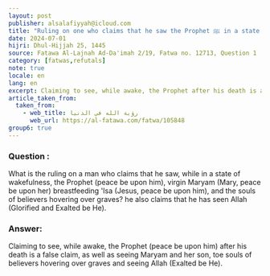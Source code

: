 ```yaml
---
layout: post
publisher: alsalafiyyah@icloud.com
title: "Ruling on one who claims that he saw the Prophet ﷺ in a state of wakefulness"
date: 2024-07-01
hijri: Dhul-Hijjah 25, 1445
source: Fatawa Al-Lajnah Ad-Da'imah 2/19, Fatwa no. 12713, Question 1
category: [fatwas,refutals]
note: true
locale: en
lang: en
excerpt: Claiming to see, while awake, the Prophet after his death is a false claim.
article_taken_from: 
  taken_from:
    - web_title: رؤية الله في الدنيا
      web_url: https://al-fatawa.com/fatwa/105848
group6: true
---
```


### Question :
What is the ruling on a man who claims that he saw, while in a state of wakefulness, the Prophet (peace be upon him), virgin Maryam (Mary, peace be upon her) breastfeeding 'Isa (Jesus, peace be upon him), and the souls of believers hovering over graves? he also claims that he has seen Allah (Glorified and Exalted be He). 

### Answer: 
Claiming to see, while awake, the Prophet (peace be upon him) after his death is a false claim, as well as seeing Maryam and her son, toe souls of believers hovering over graves and seeing Allah (Exalted be He).
